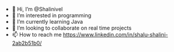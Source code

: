 - 👋 Hi, I’m @Shalinivel
- 👀 I’m interested in programming
- 🌱 I’m currently learning Java
- 💞️ I’m looking to collaborate on real time projects
- 📫 How to reach me https://www.linkedin.com/in/shalu-shalini-2ab2b51b0/

<!---
Shalinivel/Shalinivel is a ✨ special ✨ repository because its `README.md` (this file) appears on your GitHub profile.
You can click the Preview link to take a look at your changes.
--->
